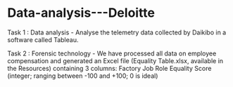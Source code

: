 # Data-analysis---Deloitte
Task 1 : Data analysis -
Analyse the telemetry data collected by Daikibo in a software called Tableau.

Task 2 : Forensic technology -
We have processed all data on employee compensation and generated an Excel file (Equality Table.xlsx, available in the Resources) containing 3 columns:
Factory
Job Role
Equality Score (integer; ranging between -100 and +100; 0 is ideal)
